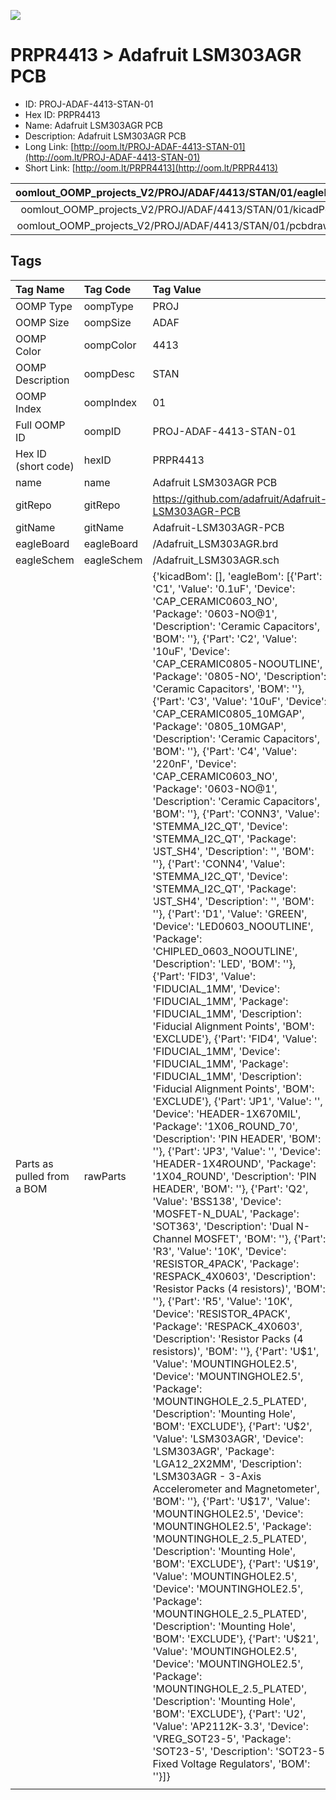 


  
![][im]
# PRPR4413 > Adafruit LSM303AGR PCB

- ID: PROJ-ADAF-4413-STAN-01
- Hex ID: PRPR4413
- Name: Adafruit LSM303AGR PCB
- Description: Adafruit LSM303AGR PCB
- Long Link: [http://oom.lt/PROJ-ADAF-4413-STAN-01](http://oom.lt/PROJ-ADAF-4413-STAN-01)
- Short Link: [http://oom.lt/PRPR4413](http://oom.lt/PRPR4413)
  

|oomlout_OOMP_projects_V2/PROJ/ADAF/4413/STAN/01/eagleImage.png|oomlout_OOMP_projects_V2/PROJ/ADAF/4413/STAN/01/eagleSchemImage.png|oomlout_OOMP_projects_V2/PROJ/ADAF/4413/STAN/01/kicadPcb3dFront.png|oomlout_OOMP_projects_V2/PROJ/ADAF/4413/STAN/01/kicadPcb3dBack.png|
| :---: | :---: | :---: | :---: |
|oomlout_OOMP_projects_V2/PROJ/ADAF/4413/STAN/01/kicadPcb3d.png|oomlout_OOMP_projects_V2/PROJ/ADAF/4413/STAN/01/bomBack.png|oomlout_OOMP_projects_V2/PROJ/ADAF/4413/STAN/01/bomFront.png|oomlout_OOMP_projects_V2/PROJ/ADAF/4413/STAN/01/pcbdraw.svg|
|oomlout_OOMP_projects_V2/PROJ/ADAF/4413/STAN/01/pcbdrawBack.svg||||

## Tags
  

|Tag Name|Tag Code|Tag Value|
| :--- | :--- | :--- |
|OOMP Type|oompType|PROJ|
|OOMP Size|oompSize|ADAF|
|OOMP Color|oompColor|4413|
|OOMP Description|oompDesc|STAN|
|OOMP Index|oompIndex|01|
|Full OOMP ID|oompID|PROJ-ADAF-4413-STAN-01|
|Hex ID (short code)|hexID|PRPR4413|
|name|name|Adafruit LSM303AGR PCB|
|gitRepo|gitRepo|https://github.com/adafruit/Adafruit-LSM303AGR-PCB|
|gitName|gitName|Adafruit-LSM303AGR-PCB|
|eagleBoard|eagleBoard|/Adafruit_LSM303AGR.brd|
|eagleSchem|eagleSchem|/Adafruit_LSM303AGR.sch|
|Parts as pulled from a BOM|rawParts|{'kicadBom': [], 'eagleBom': [{'Part': 'C1', 'Value': '0.1uF', 'Device': 'CAP_CERAMIC0603_NO', 'Package': '0603-NO@1', 'Description': 'Ceramic Capacitors', 'BOM': ''}, {'Part': 'C2', 'Value': '10uF', 'Device': 'CAP_CERAMIC0805-NOOUTLINE', 'Package': '0805-NO', 'Description': 'Ceramic Capacitors', 'BOM': ''}, {'Part': 'C3', 'Value': '10uF', 'Device': 'CAP_CERAMIC0805_10MGAP', 'Package': '0805_10MGAP', 'Description': 'Ceramic Capacitors', 'BOM': ''}, {'Part': 'C4', 'Value': '220nF', 'Device': 'CAP_CERAMIC0603_NO', 'Package': '0603-NO@1', 'Description': 'Ceramic Capacitors', 'BOM': ''}, {'Part': 'CONN3', 'Value': 'STEMMA_I2C_QT', 'Device': 'STEMMA_I2C_QT', 'Package': 'JST_SH4', 'Description': '', 'BOM': ''}, {'Part': 'CONN4', 'Value': 'STEMMA_I2C_QT', 'Device': 'STEMMA_I2C_QT', 'Package': 'JST_SH4', 'Description': '', 'BOM': ''}, {'Part': 'D1', 'Value': 'GREEN', 'Device': 'LED0603_NOOUTLINE', 'Package': 'CHIPLED_0603_NOOUTLINE', 'Description': 'LED', 'BOM': ''}, {'Part': 'FID3', 'Value': 'FIDUCIAL_1MM', 'Device': 'FIDUCIAL_1MM', 'Package': 'FIDUCIAL_1MM', 'Description': 'Fiducial Alignment Points', 'BOM': 'EXCLUDE'}, {'Part': 'FID4', 'Value': 'FIDUCIAL_1MM', 'Device': 'FIDUCIAL_1MM', 'Package': 'FIDUCIAL_1MM', 'Description': 'Fiducial Alignment Points', 'BOM': 'EXCLUDE'}, {'Part': 'JP1', 'Value': '', 'Device': 'HEADER-1X670MIL', 'Package': '1X06_ROUND_70', 'Description': 'PIN HEADER', 'BOM': ''}, {'Part': 'JP3', 'Value': '', 'Device': 'HEADER-1X4ROUND', 'Package': '1X04_ROUND', 'Description': 'PIN HEADER', 'BOM': ''}, {'Part': 'Q2', 'Value': 'BSS138', 'Device': 'MOSFET-N_DUAL', 'Package': 'SOT363', 'Description': 'Dual N-Channel MOSFET', 'BOM': ''}, {'Part': 'R3', 'Value': '10K', 'Device': 'RESISTOR_4PACK', 'Package': 'RESPACK_4X0603', 'Description': 'Resistor Packs (4 resistors)', 'BOM': ''}, {'Part': 'R5', 'Value': '10K', 'Device': 'RESISTOR_4PACK', 'Package': 'RESPACK_4X0603', 'Description': 'Resistor Packs (4 resistors)', 'BOM': ''}, {'Part': 'U$1', 'Value': 'MOUNTINGHOLE2.5', 'Device': 'MOUNTINGHOLE2.5', 'Package': 'MOUNTINGHOLE_2.5_PLATED', 'Description': 'Mounting Hole', 'BOM': 'EXCLUDE'}, {'Part': 'U$2', 'Value': 'LSM303AGR', 'Device': 'LSM303AGR', 'Package': 'LGA12_2X2MM', 'Description': 'LSM303AGR - 3-Axis Accelerometer and Magnetometer', 'BOM': ''}, {'Part': 'U$17', 'Value': 'MOUNTINGHOLE2.5', 'Device': 'MOUNTINGHOLE2.5', 'Package': 'MOUNTINGHOLE_2.5_PLATED', 'Description': 'Mounting Hole', 'BOM': 'EXCLUDE'}, {'Part': 'U$19', 'Value': 'MOUNTINGHOLE2.5', 'Device': 'MOUNTINGHOLE2.5', 'Package': 'MOUNTINGHOLE_2.5_PLATED', 'Description': 'Mounting Hole', 'BOM': 'EXCLUDE'}, {'Part': 'U$21', 'Value': 'MOUNTINGHOLE2.5', 'Device': 'MOUNTINGHOLE2.5', 'Package': 'MOUNTINGHOLE_2.5_PLATED', 'Description': 'Mounting Hole', 'BOM': 'EXCLUDE'}, {'Part': 'U2', 'Value': 'AP2112K-3.3', 'Device': 'VREG_SOT23-5', 'Package': 'SOT23-5', 'Description': 'SOT23-5 Fixed Voltage Regulators', 'BOM': ''}]}|
||||



[im]: PROJ/ADAF/4413/STAN/01/kicadPcb3d_450.png
